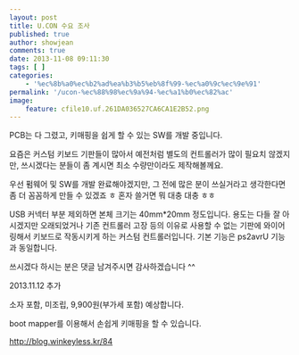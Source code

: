 ```yaml
---
layout: post
title: U.CON 수요 조사
published: true
author: showjean
comments: true
date: 2013-11-08 09:11:30
tags: [ ]
categories:
    - '%ec%8b%a0%ec%b2%ad%ea%b3%b5%eb%8f%99-%ec%a0%9c%ec%9e%91'
permalink: '/ucon-%ec%88%98%ec%9a%94-%ec%a1%b0%ec%82%ac'
image:
    feature: cfile10.uf.261DA036527CA6CA1E2B52.png
---
```


  






PCB는 다 그렸고, 키매핑을 쉽게 할 수 있는 SW를 개발 중입니다.

요즘은 커스텀 키보드 기판들이 많아서 예전처럼 별도의 컨트롤러가 많이 필요치 않겠지만, 쓰시겠다는 분들이 좀 계시면 최소 수량만이라도 제작해볼께요.



우선 펌웨어 및 SW를 개발 완료해야겠지만, 그 전에 많은 분이 쓰실거라고 생각한다면 좀 더 꼼꼼하게&nbsp;만들 수 있겠죠 ㅎ 혼자 쓸거면 뭐 대충 대충 ㅎㅎ



USB 커넥터 부분 제외하면 본체 크기는 40mm*20mm 정도입니다. 용도는&nbsp;다들 잘 아시겠지만 오래되었거나 기존 컨트롤러 고장 등의 이유로 사용할 수 없는 기판에 와이어링해서 키보드로 작동시키게 하는 커스텀 컨트롤러입니다. 기본 기능은 ps2avrU 기능과 동일합니다.



쓰시겠다 하시는 분은 댓글 남겨주시면 감사하겠습니다 ^^





2013.11.12 추가

소자 포함, 미조립, 9,900원(부가세 포함) 예상합니다.



boot mapper를 이용해서 손쉽게 키매핑을 할 수 있습니다.



http://blog.winkeyless.kr/84